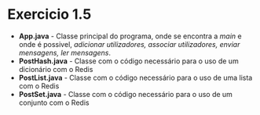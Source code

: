 # Exercicio 1.5

 - **App.java** - Classe principal do programa, onde se encontra a *main* e onde é possivel, *adicionar utilizadores, associar utilizadores, enviar mensagens, ler mensagens*.
 - **PostHash.java** - Classe com o código necessário para o uso de um dicionário com o Redis
 - **PostList.java** - Classe com o código necessário para o uso de uma lista com o Redis
 - **PostSet.java** - Classe com o código necessário para o uso de um conjunto com o Redis

